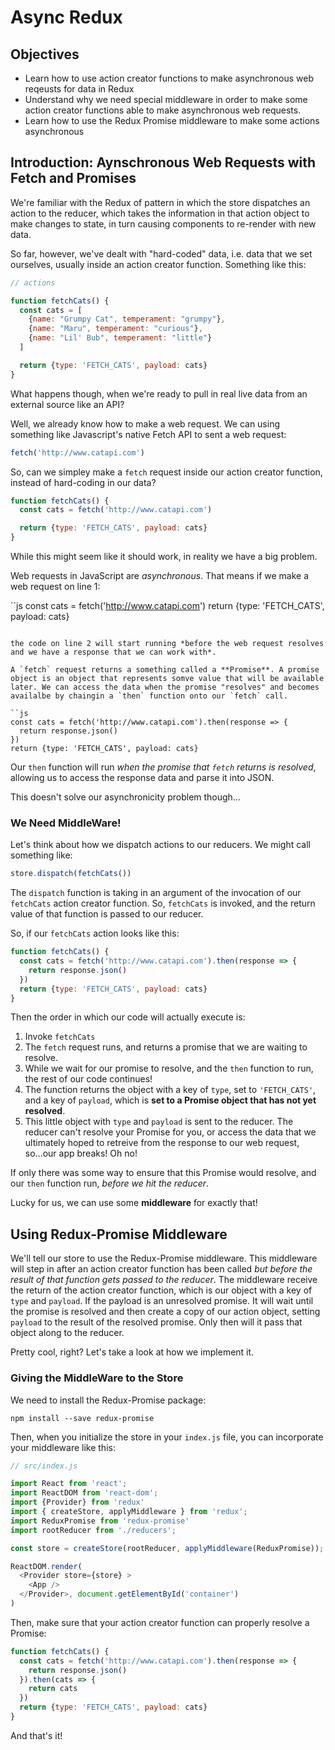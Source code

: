 # Async Redux

## Objectives

* Learn how to use action creator functions to make asynchronous web reqeusts for data in Redux
* Understand why we need special middleware in order to make some action creator functions able to make asynchronous web requests.
* Learn how to use the Redux Promise middleware to make some actions asynchronous


## Introduction: Aynschronous Web Requests with Fetch and Promises

We're familiar with the Redux of pattern in which the store dispatches an action to the reducer, which takes the information in that action object to make changes to state, in turn causing components to re-render with new data. 

So far, however, we've dealt with "hard-coded" data, i.e. data that we set ourselves, usually inside an action creator function. Something like this:

```js
// actions

function fetchCats() {
  const cats = [
    {name: "Grumpy Cat", temperament: "grumpy"},
    {name: "Maru", temperament: "curious"},
    {name: "Lil' Bub", temperament: "little"}
  ]

  return {type: 'FETCH_CATS', payload: cats}
}
```

What happens though, when we're ready to pull in real live data from an external source like an API?

Well, we already know how to make a web request. We can using something like Javascript's native Fetch API to sent a web request:

```js
fetch('http://www.catapi.com')
```

So, can we simpley make a `fetch` request inside our action creator function, instead of hard-coding in our data?

```js
function fetchCats() {
  const cats = fetch('http://www.catapi.com')

  return {type: 'FETCH_CATS', payload: cats}
}
```

While this might seem like it should work, in reality we have a big problem. 

Web requests in JavaScript are *asynchronous*. That means if we make a web request on line 1:

``js
const cats = fetch('http://www.catapi.com')
return {type: 'FETCH_CATS', payload: cats}
```

the code on line 2 will start running *before the web request resolves and we have a response that we can work with*. 

A `fetch` request returns a something called a **Promise**. A promise object is an object that represents somve value that will be available later. We can access the data when the promise "resolves" and becomes availalbe by chaingin a `then` function onto our `fetch` call.

``js
const cats = fetch('http://www.catapi.com').then(response => {
  return response.json()
})
return {type: 'FETCH_CATS', payload: cats}
```

Our `then` function will run *when the promise that `fetch` returns is resolved*, allowing us to access the response data and parse it into JSON. 

This doesn't solve our asynchronicity problem though...

### We Need MiddleWare! 

Let's think about how we dispatch actions to our reducers. We might call something like:

```js
store.dispatch(fetchCats())
```

The `dispatch` function is taking in an argument of the invocation of our `fetchCats` action creator function. So, `fetchCats` is invoked, and the return value of that function is passed to our reducer. 

So, if our `fetchCats` action looks like this:

```js
function fetchCats() {
  const cats = fetch('http://www.catapi.com').then(response => {
    return response.json()
  })
  return {type: 'FETCH_CATS', payload: cats}
}
```

Then the order in which our code will actually execute is:

1. Invoke `fetchCats`
2. The `fetch` request runs, and returns a promise that we are waiting to resolve.
3. While we wait for our promise to resolve, and the `then` function to run, the rest of our code continues!
4. The function returns the object with a key of `type`, set to `'FETCH_CATS'`, and a key of `payload`, which is **set to a Promise object that has not yet resolved**. 
5. This little object with `type` and `payload` is sent to the reducer. The reducer can't resolve your Promise for you, or access the data that we ultimately hoped to retreive from the response to our web request, so...our app breaks! Oh no!

If only there was some way to ensure that this Promise would resolve, and our `then` function run, *before we hit the reducer*. 

Lucky for us, we can use some **middleware** for exactly that!

## Using Redux-Promise Middleware

We'll tell our store to use the Redux-Promise middleware. This middleware will step in after an action creator function has been called *but before the result of that function gets passed to the reducer*. The middleware receive the return of the action creator function, which is our object with a key of `type` and `payload`. If the payload is an unresolved promise. It will wait until the promise is resolved and then create a copy of our action object, setting `payload` to the result of the resolved promise. Only then will it pass that object along to the reducer. 

Pretty cool, right? Let's take a look at how we implement it.

### Giving the MiddleWare to the Store

We need to install the Redux-Promise package:

```
npm install --save redux-promise
```

Then, when you initialize the store in your `index.js` file, you can incorporate your middleware like this:

```js
// src/index.js

import React from 'react';
import ReactDOM from 'react-dom';
import {Provider} from 'redux'
import { createStore, applyMiddleware } from 'redux';
import ReduxPromise from 'redux-promise'
import rootReducer from './reducers';

const store = createStore(rootReducer, applyMiddleware(ReduxPromise));

ReactDOM.render(
  <Provider store={store} >
    <App />
  </Provider>, document.getElementById('container')
)
```

Then, make sure that your action creator function can properly resolve a Promise:

```js
function fetchCats() {
  const cats = fetch('http://www.catapi.com').then(response => {
    return response.json()
  }).then(cats => {
    return cats
  })
  return {type: 'FETCH_CATS', payload: cats}
}
```

And that's it!





